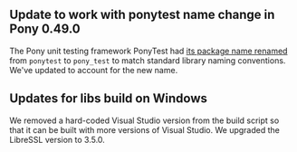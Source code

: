 ## Update to work with ponytest name change in Pony 0.49.0

The Pony unit testing framework PonyTest had [its package name renamed](https://github.com/ponylang/ponyc/pull/4032) from `ponytest` to `pony_test` to match standard library naming conventions. We've updated to account for the new name.

## Updates for libs build on Windows

We removed a hard-coded Visual Studio version from the build script so that it can be built with more versions of Visual Studio.
We upgraded the LibreSSL version to 3.5.0.


